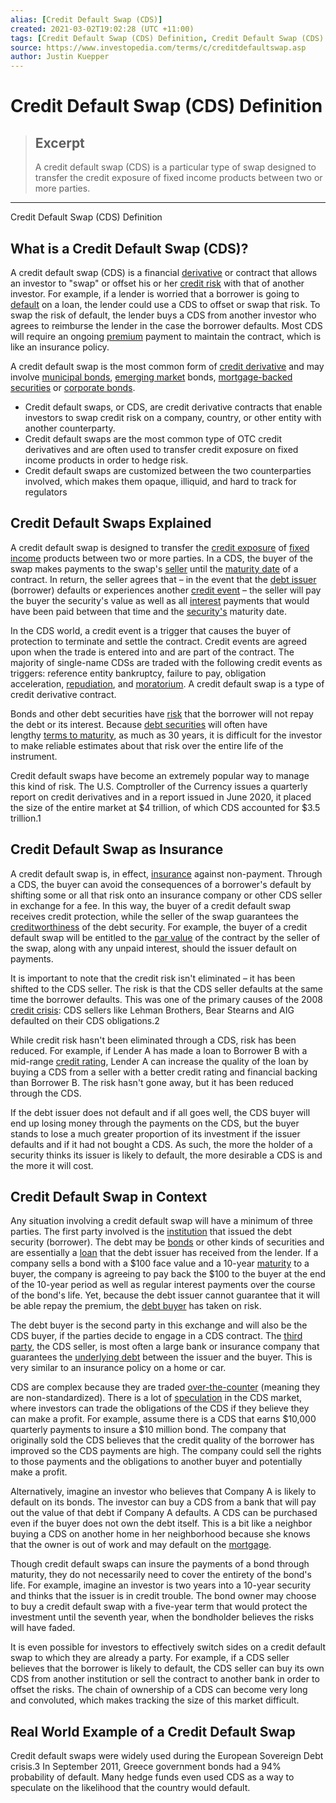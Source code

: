 ```yaml
---
alias: [Credit Default Swap (CDS)]
created: 2021-03-02T19:02:28 (UTC +11:00)
tags: [Credit Default Swap (CDS) Definition, Credit Default Swap (CDS) Definition]
source: https://www.investopedia.com/terms/c/creditdefaultswap.asp
author: Justin Kuepper
---
```


# Credit Default Swap (CDS) Definition

> ## Excerpt
> A credit default swap (CDS) is a particular type of swap designed to transfer the credit exposure of fixed income products between two or more parties.

---

Credit Default Swap (CDS) Definition
## What is a Credit Default Swap (CDS)?

A credit default swap (CDS) is a financial [derivative](https://www.investopedia.com/terms/d/derivative.asp) or contract that allows an investor to "swap" or offset his or her [credit risk](https://www.investopedia.com/terms/c/creditrisk.asp) with that of another investor. For example, if a lender is worried that a borrower is going to [default](https://www.investopedia.com/terms/d/default2.asp) on a loan, the lender could use a CDS to offset or swap that risk. To swap the risk of default, the lender buys a CDS from another investor who agrees to reimburse the lender in the case the borrower defaults. Most CDS will require an ongoing [premium](https://www.investopedia.com/terms/p/premium.asp) payment to maintain the contract, which is like an insurance policy.

A credit default swap is the most common form of [credit derivative](https://www.investopedia.com/terms/c/creditderivative.asp) and may involve [municipal bonds](https://www.investopedia.com/terms/m/municipalbond.asp), [emerging market](https://www.investopedia.com/terms/e/emergingmarketeconomy.asp) bonds, [mortgage-backed securities](https://www.investopedia.com/terms/m/mbs.asp) or [corporate bonds](https://www.investopedia.com/terms/c/corporatebond.asp).

-   Credit default swaps, or CDS, are credit derivative contracts that enable investors to swap credit risk on a company, country, or other entity with another counterparty.
-   Credit default swaps are the most common type of OTC credit derivatives and are often used to transfer credit exposure on fixed income products in order to hedge risk.
-   Credit default swaps are customized between the two counterparties involved, which makes them opaque, illiquid, and hard to track for regulators

## Credit Default Swaps Explained

A credit default swap is designed to transfer the [credit exposure](https://www.investopedia.com/terms/c/credit-exposure.asp) of [fixed income](https://www.investopedia.com/terms/f/fixedincome.asp) products between two or more parties. In a CDS, the buyer of the swap makes payments to the swap's [seller](https://www.investopedia.com/terms/s/seller.asp) until the [maturity date](https://www.investopedia.com/terms/m/maturitydate.asp) of a contract. In return, the seller agrees that – in the event that the [debt issuer](https://www.investopedia.com/terms/d/debt-issue.asp) (borrower) defaults or experiences another [credit event](https://www.investopedia.com/terms/credit-event.asp) – the seller will pay the buyer the security's value as well as all [interest](https://www.investopedia.com/terms/i/interest.asp) payments that would have been paid between that time and the [security's](https://www.investopedia.com/terms/s/security.asp) maturity date.

In the CDS world, a credit event is a trigger that causes the buyer of protection to terminate and settle the contract. Credit events are agreed upon when the trade is entered into and are part of the contract. The majority of single-name CDSs are traded with the following credit events as triggers: reference entity bankruptcy, failure to pay, obligation acceleration, [repudiation](https://www.investopedia.com/terms/r/repudiation.asp), and [moratorium](https://www.investopedia.com/terms/m/moratorium.asp). A credit default swap is a type of credit derivative contract.

Bonds and other debt securities have [risk](https://www.investopedia.com/terms/r/risk.asp) that the borrower will not repay the debt or its interest. Because [debt securities](https://www.investopedia.com/terms/d/debtsecurity.asp) will often have lengthy [terms to maturity](https://www.investopedia.com/terms/t/termtomaturity.asp), as much as 30 years, it is difficult for the investor to make reliable estimates about that risk over the entire life of the instrument.

Credit default swaps have become an extremely popular way to manage this kind of risk. The U.S. Comptroller of the Currency issues a quarterly report on credit derivatives and in a report issued in June 2020, it placed the size of the entire market at $4 trillion, of which CDS accounted for $3.5 trillion.1

## Credit Default Swap as Insurance

A credit default swap is, in effect, [insurance](https://www.investopedia.com/terms/i/insurance.asp) against non-payment. Through a CDS, the buyer can avoid the consequences of a borrower's default by shifting some or all that risk onto an insurance company or other CDS seller in exchange for a fee. In this way, the buyer of a credit default swap receives credit protection, while the seller of the swap guarantees the [creditworthiness](https://www.investopedia.com/terms/c/credit-worthiness.asp) of the debt security. For example, the buyer of a credit default swap will be entitled to the [par value](https://www.investopedia.com/terms/p/parvalue.asp) of the contract by the seller of the swap, along with any unpaid interest, should the issuer default on payments.

It is important to note that the credit risk isn't eliminated – it has been shifted to the CDS seller. The risk is that the CDS seller defaults at the same time the borrower defaults. This was one of the primary causes of the 2008 [credit crisis](https://www.investopedia.com/terms/c/credit-crisis.asp): CDS sellers like Lehman Brothers, Bear Stearns and AIG defaulted on their CDS obligations.2

While credit risk hasn't been eliminated through a CDS, risk has been reduced. For example, if Lender A has made a loan to Borrower B with a mid-range [credit rating](https://www.investopedia.com/terms/c/creditrating.asp), Lender A can increase the quality of the loan by buying a CDS from a seller with a better credit rating and financial backing than Borrower B. The risk hasn't gone away, but it has been reduced through the CDS.

If the debt issuer does not default and if all goes well, the CDS buyer will end up losing money through the payments on the CDS, but the buyer stands to lose a much greater proportion of its investment if the issuer defaults and if it had not bought a CDS. As such, the more the holder of a security thinks its issuer is likely to default, the more desirable a CDS is and the more it will cost.

## Credit Default Swap in Context

Any situation involving a credit default swap will have a minimum of three parties. The first party involved is the [institution](https://www.investopedia.com/terms/f/financialinstitution.asp) that issued the debt security (borrower). The debt may be [bonds](https://www.investopedia.com/terms/b/bond.asp) or other kinds of securities and are essentially a [loan](https://www.investopedia.com/terms/l/loan.asp) that the debt issuer has received from the lender. If a company sells a bond with a $100 face value and a 10-year [maturity](https://www.investopedia.com/terms/m/maturity.asp) to a buyer, the company is agreeing to pay back the $100 to the buyer at the end of the 10-year period as well as regular interest payments over the course of the bond's life. Yet, because the debt issuer cannot guarantee that it will be able repay the premium, the [debt buyer](https://www.investopedia.com/terms/d/debt-buyer.asp) has taken on risk.

The debt buyer is the second party in this exchange and will also be the CDS buyer, if the parties decide to engage in a CDS contract. The [third party](https://www.investopedia.com/terms/t/third-party.asp), the CDS seller, is most often a large bank or insurance company that guarantees the [underlying debt](https://www.investopedia.com/terms/u/underlying-debt.asp) between the issuer and the buyer. This is very similar to an insurance policy on a home or car.

CDS are complex because they are traded [over-the-counter](https://www.investopedia.com/terms/o/otc.asp) (meaning they are non-standardized). There is a lot of [speculation](https://www.investopedia.com/terms/s/speculation.asp) in the CDS market, where investors can trade the obligations of the CDS if they believe they can make a profit. For example, assume there is a CDS that earns $10,000 quarterly payments to insure a $10 million bond. The company that originally sold the CDS believes that the credit quality of the borrower has improved so the CDS payments are high. The company could sell the rights to those payments and the obligations to another buyer and potentially make a profit.

Alternatively, imagine an investor who believes that Company A is likely to default on its bonds. The investor can buy a CDS from a bank that will pay out the value of that debt if Company A defaults. A CDS can be purchased even if the buyer does not own the debt itself. This is a bit like a neighbor buying a CDS on another home in her neighborhood because she knows that the owner is out of work and may default on the [mortgage](https://www.investopedia.com/terms/m/mortgage.asp).

Though credit default swaps can insure the payments of a bond through maturity, they do not necessarily need to cover the entirety of the bond's life. For example, imagine an investor is two years into a 10-year security and thinks that the issuer is in credit trouble. The bond owner may choose to buy a credit default swap with a five-year term that would protect the investment until the seventh year, when the bondholder believes the risks will have faded.

It is even possible for investors to effectively switch sides on a credit default swap to which they are already a party. For example, if a CDS seller believes that the borrower is likely to default, the CDS seller can buy its own CDS from another institution or sell the contract to another bank in order to offset the risks. The chain of ownership of a CDS can become very long and convoluted, which makes tracking the size of this market difficult.

## Real World Example of a Credit Default Swap

Credit default swaps were widely used during the European Sovereign Debt crisis.3 In September 2011, Greece government bonds had a 94% probability of default. Many hedge funds even used CDS as a way to speculate on the likelihood that the country would default.
